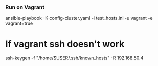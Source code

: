

### Run on Vagrant


ansible-playbook -K config-cluster.yaml -i test_hosts.ini -u vagrant -e vagrant=true

# If vagrant ssh doesn't work
ssh-keygen -f "/home/$USER/.ssh/known_hosts" -R 192.168.50.4
